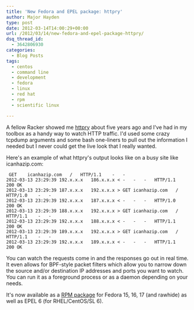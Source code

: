 ```yaml
---
title: 'New Fedora and EPEL package: httpry'
author: Major Hayden
type: post
date: 2012-03-14T14:00:29+00:00
url: /2012/03/14/new-fedora-and-epel-package-httpry/
dsq_thread_id:
  - 3642806930
categories:
  - Blog Posts
tags:
  - centos
  - command line
  - development
  - fedora
  - linux
  - red hat
  - rpm
  - scientific linux

---
```

A fellow Racker showed me [httpry][1] about five years ago and I've had in my toolbox as a handy way to watch HTTP traffic. I'd used some crazy tcpdump arguments and some bash one-liners to pull out the information I needed but I never could get the live look that I really wanted.

Here's an example of what httpry's output looks like on a busy site like icanhazip.com:

```
 GET	icanhazip.com	/	HTTP/1.1	-	-
2012-03-13 23:29:39 192.x.x.x	186.x.x.x < -	-	-	HTTP/1.1	200	OK
2012-03-13 23:29:39 187.x.x.x	192.x.x.x > GET	icanhazip.com	/	HTTP/1.0	-	-
2012-03-13 23:29:39 192.x.x.x	187.x.x.x < -	-	-	HTTP/1.0	200	OK
2012-03-13 23:29:39 188.x.x.x	192.x.x.x > GET	icanhazip.com	/	HTTP/1.1	-	-
2012-03-13 23:29:39 192.x.x.x	188.x.x.x < -	-	-	HTTP/1.1	200	OK
2012-03-13 23:29:39 189.x.x.x	192.x.x.x > GET	icanhazip.com	/	HTTP/1.1	-	-
2012-03-13 23:29:39 192.x.x.x	189.x.x.x < -	-	-	HTTP/1.1	200	OK
```


You can watch the requests come in and the responses go out in real time. It even allows for BPF-style packet filters which allow you to narrow down the source and/or destination IP addresses and ports you want to watch. You can run it as a foreground process or as a daemon depending on your needs.

It's now available as a [RPM package][2] for Fedora 15, 16, 17 (and rawhide) as well as EPEL 6 (for RHEL/CentOS/SL 6).

 [1]: http://dumpsterventures.com/jason/httpry/
 [2]: https://admin.fedoraproject.org/updates/httpry
